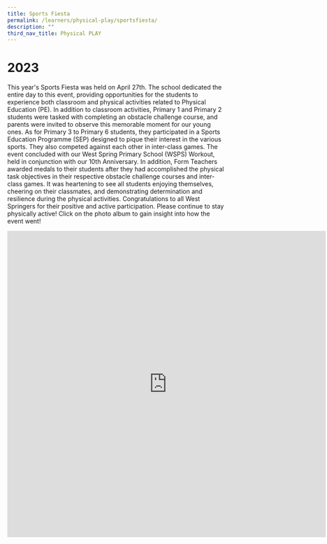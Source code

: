 ```yaml
---
title: Sports Fiesta
permalink: /learners/physical-play/sportsfiesta/
description: ""
third_nav_title: Physical PLAY
---
```

# 2023

This year's Sports Fiesta was held on April 27th. The school dedicated the entire day to this event, providing opportunities for the students to experience both classroom and physical activities related to Physical Education (PE). In addition to classroom activities, Primary 1 and Primary 2 students were tasked with completing an obstacle challenge course, and parents were invited to observe this memorable moment for our young ones. As for Primary 3 to Primary 6 students, they participated in a Sports Education Programme (SEP) designed to pique their interest in the various sports. They also competed against each other in inter-class games.
The event concluded with our West Spring Primary School (WSPS) Workout, held in conjunction with our 10th Anniversary. In addition, Form Teachers awarded medals to their students after they had accomplished the physical task objectives in their respective obstacle challenge courses and inter-class games. It was heartening to see all students enjoying themselves, cheering on their classmates, and demonstrating determination and resilience during the physical activities.
Congratulations to all West Springers for their positive and active participation. Please continue to stay physically active! Click on the photo album to gain insight into how the event went!

<iframe src="https://docs.google.com/presentation/d/e/2PACX-1vRUydKXNbaSuam4cmpQp5JKQIzNoRmSr73b1l_FtBj9h6kzn--c0-jL3J4aYeh4MPMZ__JehET7vMP4/embed?start=false&amp;loop=false&amp;delayms=3000" frameborder="0" width="729" height="700" allowfullscreen="true"></iframe>
